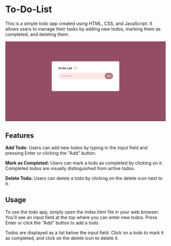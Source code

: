 # To-Do-List

This is a simple todo app created using HTML, CSS, and JavaScript. It allows users to manage their tasks by adding new todos, marking them as completed, and deleting them.

![todo main page](todo.png)


## Features
**Add Todo:** Users can add new todos by typing in the input field and pressing Enter or clicking the "Add" button.

**Mark as Completed:** Users can mark a todo as completed by clicking on it. Completed todos are visually distinguished from active todos.

**Delete Todo:** Users can delete a todo by clicking on the delete icon next to it.

## Usage
To use the todo app, simply open the index.html file in your web browser. You'll see an input field at the top where you can enter new todos. Press Enter or click the "Add" button to add a todo.

Todos are displayed as a list below the input field. Click on a todo to mark it as completed, and click on the delete icon to delete it.